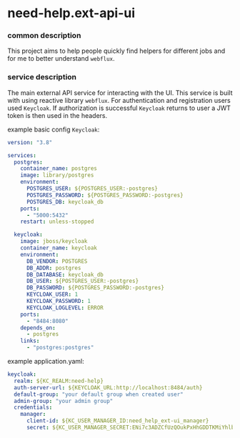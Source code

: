# need-help.ext-api-ui

### common description
This project aims to help people quickly find helpers for different jobs and for me to better understand `webflux`.

### service description
The main external API service for interacting with the UI. This service is built with using reactive library `webflux`. For authentication and registration users used `Keycloak`. If authorization is successful `Keycloak` returns to user a JWT token is then used in the headers.

example basic config `Keycloak`:
```yaml
version: "3.8"

services:
  postgres:
    container_name: postgres
    image: library/postgres
    environment:
      POSTGRES_USER: ${POSTGRES_USER:-postgres}
      POSTGRES_PASSWORD: ${POSTGRES_PASSWORD:-postgres}
      POSTGRES_DB: keycloak_db
    ports:
      - "5000:5432"
    restart: unless-stopped

  keycloak:
    image: jboss/keycloak
    container_name: keycloak
    environment:
      DB_VENDOR: POSTGRES
      DB_ADDR: postgres
      DB_DATABASE: keycloak_db
      DB_USER: ${POSTGRES_USER:-postgres}
      DB_PASSWORD: ${POSTGRES_PASSWORD:-postgres}
      KEYCLOAK_USER: 1
      KEYCLOAK_PASSWORD: 1
      KEYCLOAK_LOGLEVEL: ERROR
    ports:
      - "8484:8080"
    depends_on:
      - postgres
    links:
      - "postgres:postgres"
```

example application.yaml:
```yaml
keycloak:
  realm: ${KC_REALM:need-help}
  auth-server-url: ${KEYCLOAK_URL:http://localhost:8484/auth}
  default-group: "your default group when created user"
  admin-group: "your admin group"
  credentials:
    manager:
      client-id: ${KC_USER_MANAGER_ID:need_help_ext-ui_manager}
      secret: ${KC_USER_MANAGER_SECRET:ENi7c3ADZCfUzQOukPxHhGDDTKMiYhlb}
```
